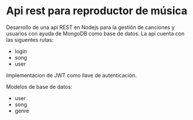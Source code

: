 # Api rest para reproductor de música
Desarrollo de una api REST en Nodejs para la gestión de canciones y usuarios con ayuda de MongoDB como base de datos.
La api cuenta con las siguentes rutas:
- login
- song
- user

Implementacion de JWT como llave de autenticación.

Modelos de base de datos:
- user
- song
- genre
